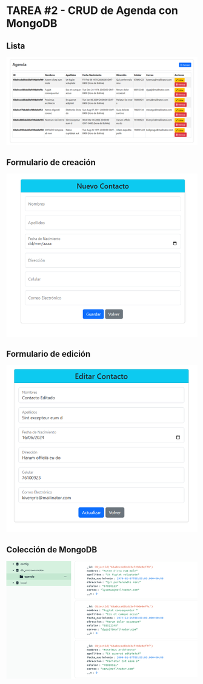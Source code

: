 # TAREA #2 - CRUD de Agenda con MongoDB

## Lista

![Lista de contactos](./public/img/lista.PNG)

## Formulario de creación

![Formulario de creación](./public/img/crear.PNG)

## Formulario de edición

![Formulario de edición](./public/img/editar.PNG)

## Colección de MongoDB

![Colección de MongoDB](./public/img/coleccion.PNG)
